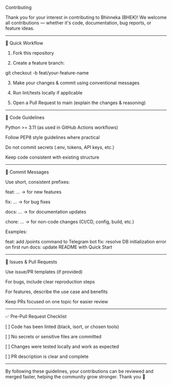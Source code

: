 Contributing

Thank you for your interest in contributing to Bhinneka (BHEK)!
We welcome all contributions — whether it's code, documentation, bug reports, or feature ideas.


---

🚀 Quick Workflow

1. Fork this repository


2. Create a feature branch:

git checkout -b feat/your-feature-name


3. Make your changes & commit using conventional messages


4. Run lint/tests locally if applicable


5. Open a Pull Request to main (explain the changes & reasoning)




---

💐 Code Guidelines

Python >= 3.11 (as used in GitHub Actions workflows)

Follow PEP8 style guidelines where practical

Do not commit secrets (.env, tokens, API keys, etc.)

Keep code consistent with existing structure



---

🩻 Commit Messages

Use short, consistent prefixes:

feat: ... → for new features

fix: ... → for bug fixes

docs: ... → for documentation updates

chore: ... → for non-code changes (CI/CD, config, build, etc.)


Examples:

feat: add /points command to Telegram bot
fix: resolve DB initialization error on first run
docs: update README with Quick Start


---

🐛 Issues & Pull Requests

Use issue/PR templates (if provided)

For bugs, include clear reproduction steps

For features, describe the use case and benefits

Keep PRs focused on one topic for easier review



---

✅ Pre-Pull Request Checklist

[ ] Code has been linted (black, isort, or chosen tools)

[ ] No secrets or sensitive files are committed

[ ] Changes were tested locally and work as expected

[ ] PR description is clear and complete



---

By following these guidelines, your contributions can be reviewed and merged faster, helping the community grow stronger.
Thank you 🙏


